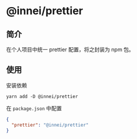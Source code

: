# @innei/prettier

## 简介

在个人项目中统一 prettier 配置，将之封装为 npm 包。

## 使用

安装依赖

```shell
yarn add -D @innei/prettier
```

在 `package.json` 中配置

```json
{
  "prettier": "@innei/prettier"
}
```
